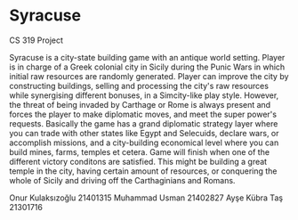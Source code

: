 # Syracuse
CS 319 Project

Syracuse is a city-state building game with an antique world setting. Player is in charge of a Greek colonial city in Sicily during the Punic Wars in which initial raw resources are randomly generated. Player can improve the city by constructing buildings, selling and processing the city's raw resources while synergising different bonuses, in a Simcity-like play style. However, the threat of being invaded by Carthage or Rome is always present and forces the player to make diplomatic moves, and meet the super power's requests. Basically the game has a grand diplomatic strategy layer where you can trade with other states like Egypt and Selecuids, declare wars, or accomplish missions, and a city-building economical level where you can build mines, farms, temples et cetera. Game will finish when one of the different victory conditons are satisfied. This might be building a great temple in the city, having certain amount of resources, or conquering the whole of Sicily and driving off the Carthaginians and Romans.

Onur Kulaksızoğlu 21401315
Muhammad Usman 21402827
Ayşe Kübra Taş 21301716

